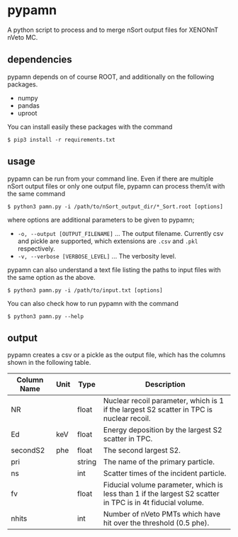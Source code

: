 # pypamn
A python script to process and to merge nSort output files for XENONnT nVeto MC.

## dependencies
pypamn depends on of course ROOT, and additionally on the following packages.

- numpy
- pandas
- uproot

You can install easily these packages with the command

```
$ pip3 install -r requirements.txt
```

## usage
pypamn can be run from your command line.
Even if there are multiple nSort output files or only one output file, pypamn can process them/it with the same command

```
$ python3 pamn.py -i /path/to/nSort_output_dir/*_Sort.root [options]
```

where options are additional parameters to be given to pypamn;

- `-o, --output [OUTPUT_FILENAME]` ... The output filename. Currently csv and pickle are supported, which extensions are `.csv` and `.pkl` respectively.
- `-v, --verbose [VERBOSE_LEVEL]` ... The verbosity level.

pypamn can also understand a text file listing the paths to input files with the same option as the above.

```
$ python3 pamn.py -i /path/to/input.txt [options]
```

You can also check how to run pypamn with the command

```
$ python3 pamn.py --help
```

## output
pypamn creates a csv or a pickle as the output file, which has the columns shown in the following table.

| Column Name | Unit | Type   | Description |
|-------------|------|--------|-------------|
| NR          |      | float  | Nuclear recoil parameter, which is 1 if the largest S2 scatter in TPC is nuclear recoil. |
| Ed          | keV  | float  | Energy deposition by the largest S2 scatter in TPC.  |
| secondS2    | phe  | float  | The second largest S2.  |
| pri         |      | string | The name of the primary particle. |
| ns          |      | int    | Scatter times of the incident particle. |
| fv          |      | float  | Fiducial volume parameter, which is less than 1 if the largest S2 scatter in TPC is in 4t fiducial volume. |
| nhits       |      | int    | Number of nVeto PMTs which have hit over the threshold (0.5 phe).  |
